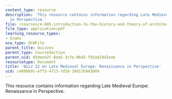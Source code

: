 ```yaml
---
content_type: resource
description: 'This resource contains information regarding Late Medieval Europe: Renaissance
  in Perspective.'
file: /courses/4-605-introduction-to-the-history-and-theory-of-architecture-spring-2012/c469bb91eff547137d3d10d17b943b69_MIT4_605S12_quiz22.pdf
file_type: application/pdf
learning_resource_types:
- Exams
ocw_type: OCWFile
parent_title: Quizzes
parent_type: CourseSection
parent_uid: 03dee42f-8da5-3cfa-06d5-f92ad19d2eab
resourcetype: Document
title: 'Quiz 22 on Late Medieval Europe: Renaissance in Perspective'
uid: c469bb91-eff5-4713-7d3d-10d17b943b69
---
```

This resource contains information regarding Late Medieval Europe: Renaissance in Perspective.

